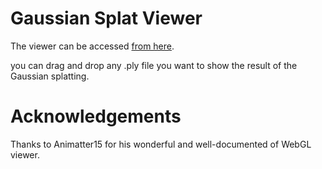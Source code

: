 # Gaussian Splat Viewer

The viewer can be accessed [from here](https://m-mousatat.github.io/splat-webgl/).

you can drag and drop any .ply file you want to show the result of the Gaussian splatting.


# Acknowledgements

Thanks to Animatter15 for his wonderful and well-documented of WebGL viewer.
